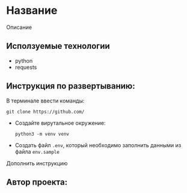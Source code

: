 # Название
Описание

## Исползуемые технологии
  * python
  * requests

## Инструкция по развертыванию:
  
  В терминале ввести команды:
  ```
  git clone https://github.com/
  ```
- Создайте вирутальное окружение:
  ```
  python3 -m venv venv
  ```
- Создать файл ``.env``, который необходимо заполнить данными из файла ``env.sample``

Дополнить инструкцию

## Автор проекта: